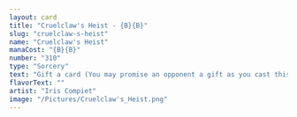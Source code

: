 ```yaml
---
layout: card
title: "Cruelclaw's Heist - {B}{B}"
slug: "cruelclaw-s-heist"
name: "Cruelclaw's Heist"
manaCost: "{B}{B}"
number: "310"
type: "Sorcery"
text: "Gift a card (You may promise an opponent a gift as you cast this spell. If you do, they draw a card before its other effects.)\nTarget opponent reveals their hand. You choose a nonland card from it. Exile that card. If the gift was promised, you may cast that card for as long as it remains exiled, and mana of any type can be spent to cast it."
flavorText: ""
artist: "Iris Compiet"
image: "/Pictures/Cruelclaw's_Heist.png"
---
```


